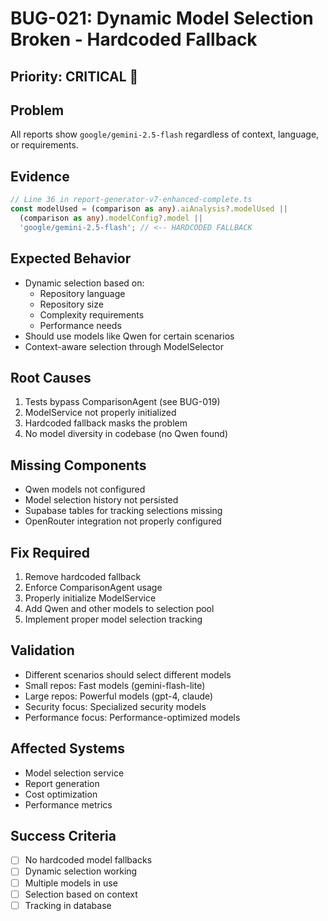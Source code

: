 # BUG-021: Dynamic Model Selection Broken - Hardcoded Fallback

## Priority: CRITICAL 🚨

## Problem
All reports show `google/gemini-2.5-flash` regardless of context, language, or requirements.

## Evidence
```typescript
// Line 36 in report-generator-v7-enhanced-complete.ts
const modelUsed = (comparison as any).aiAnalysis?.modelUsed || 
  (comparison as any).modelConfig?.model || 
  'google/gemini-2.5-flash'; // <-- HARDCODED FALLBACK
```

## Expected Behavior
- Dynamic selection based on:
  - Repository language
  - Repository size
  - Complexity requirements
  - Performance needs
- Should use models like Qwen for certain scenarios
- Context-aware selection through ModelSelector

## Root Causes
1. Tests bypass ComparisonAgent (see BUG-019)
2. ModelService not properly initialized
3. Hardcoded fallback masks the problem
4. No model diversity in codebase (no Qwen found)

## Missing Components
- Qwen models not configured
- Model selection history not persisted
- Supabase tables for tracking selections missing
- OpenRouter integration not properly configured

## Fix Required
1. Remove hardcoded fallback
2. Enforce ComparisonAgent usage
3. Properly initialize ModelService
4. Add Qwen and other models to selection pool
5. Implement proper model selection tracking

## Validation
- Different scenarios should select different models
- Small repos: Fast models (gemini-flash-lite)
- Large repos: Powerful models (gpt-4, claude)
- Security focus: Specialized security models
- Performance focus: Performance-optimized models

## Affected Systems
- Model selection service
- Report generation
- Cost optimization
- Performance metrics

## Success Criteria
- [ ] No hardcoded model fallbacks
- [ ] Dynamic selection working
- [ ] Multiple models in use
- [ ] Selection based on context
- [ ] Tracking in database
